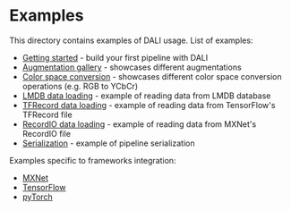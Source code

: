 # Examples

This directory contains examples of DALI usage. List of examples:

- [Getting started](getting%20started.ipynb) - build your first pipeline with DALI
- [Augmentation gallery](augmentation_gallery.ipynb) - showcases different augmentations
- [Color space conversion](color_space_conversion.ipynb) - showcases different color space conversion operations (e.g. RGB to YCbCr)
- [LMDB data loading](dataloading_lmdb.ipynb) - example of reading data from LMDB database
- [TFRecord data loading](dataloading_tfrecord.ipynb) - example of reading data from TensorFlow's TFRecord file
- [RecordIO data loading](dataloading_recordio.ipynb) - example of reading data from MXNet's RecordIO file
- [Serialization](serialization.ipynb) - example of pipeline serialization

Examples specific to frameworks integration:

- [MXNet](mxnet)
- [TensorFlow](tensorflow)
- [pyTorch](pytorch)
